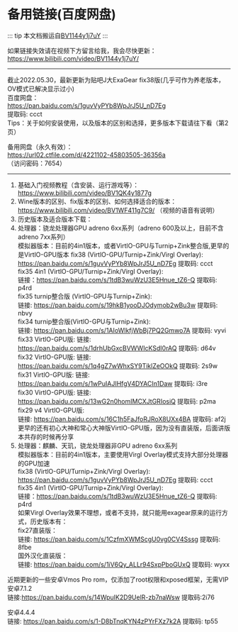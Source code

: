 # 备用链接(百度网盘)

::: tip
本文档搬运自[BV1144y1j7uY](https://www.bilibili.com/video/BV1144y1j7uY/)
:::

如果链接失效请在视频下方留言给我，我会尽快更新：    
https://www.bilibili.com/video/BV1144y1j7uY/    
_ _ _ _ _ _ _ _ _ _ _ _ _ _ _ _ _ _ _ _ _ _ _ _ _
截止2022.05.30，最新更新为贴吧J大ExaGear fix38版(几乎可作为养老版本，OV模式已解决显示过小)  
百度网盘：  
https://pan.baidu.com/s/1guvVyPYb8WpJrJ5U_nD7Eg     
提取码: ccct    
Tips：关于如何安装使用，以及版本的区别和选择，更多版本下载请往下看（第2页） 

备用网盘（永久有效）：  
https://url02.ctfile.com/d/4221102-45803505-36356a  
（访问密码：7654）  
_ _ _ _ _ _ _ _ _ _ _ _ _ _ _ _ _ _ _ _ _ _ _ _ _

1. 基础入门视频教程（含安装、运行游戏等）：  
https://www.bilibili.com/video/BV1QK4y1877g 
2. Wine版本的区别、fix版本的区别、如何选择适合的版本：   
https://www.bilibili.com/video/BV1WF411g7C9/    （视频的语音有说明）    
3. 历史版本及适合版本下载：  
1. 处理器：骁龙处理器GPU adreno 6xx系列（adreno 600及以上，目前不含adreno 7xx系列）   
   模拟器版本：目前的4in1版本，或者VirtlO-GPU与Turnip+Zink整合版,更早的是VirtlO-GPU版本 
fix38 (VirtlO-GPU/Turnip+Zink/Virgl Overlay):   
https://pan.baidu.com/s/1guvVyPYb8WpJrJ5U_nD7Eg 提取码: ccct    
fix35 4in1 (VirtlO-GPU/Turnip+Zink/Virgl Overlay):  
链接：https://pan.baidu.com/s/1tdB3wuWzU3E5Hnue_tZ6-Q 提取码: p4rd  
fix35 turnip整合版 (VirtlO-GPU与Turnip+Zink):   
链接: https://pan.baidu.com/s/19hkB1yooDJOdymob2wBu3w 提取码: nbvy  
fix34 turnip整合版(VirtlO-GPU与Turnip+Zink):    
链接: https://pan.baidu.com/s/1AIoWlkfjWbBj7PQ2Gmwo7A 提取码: vyvi  
fix33 VirtlO-GPU版: 
链接: https://pan.baidu.com/s/1drhUbGxcBVWWIcKSdI0rAQ 提取码: d64v  
fix32 VirtlO-GPU版: 
链接: https://pan.baidu.com/s/1q4gZ7wWhxSY9TiklZeOOkQ 提取码: 2s9w  
fix31 VirtlO-GPU版: 
链接: https://pan.baidu.com/s/1wPuIAJIHfgV4DYACIn1Daw 提取码: i3re  
fix30 VirtlO-GPU版: 
链接: https://pan.baidu.com/s/13wG2n0homIMCXJtGRIosiQ 提取码: p2ma  
fix29 v4 VirtlO-GPU版:  
链接: https://pan.baidu.com/s/16C1h5FaJfoRJRoX8UXx4BA 提取码: af2j  
更早的还有初心大神和常心大神版VirtlO-GPU版，因为没有直装版，后面讲版本共存的时候再分享  
2. 处理器：麒麟、天玑，骁龙处理器非GPU adreno 6xx系列   
   模拟器版本：目前的4in1版本，主要使用Virgl Overlay模式支持大部分处理器的GPU加速   
fix38 (VirtlO-GPU/Turnip+Zink/Virgl Overlay):   
https://pan.baidu.com/s/1guvVyPYb8WpJrJ5U_nD7Eg 提取码: ccct    
fix35 4in1 (VirtlO-GPU/Turnip+Zink/Virgl Overlay):  
链接：https://pan.baidu.com/s/1tdB3wuWzU3E5Hnue_tZ6-Q 提取码: p4rd  
如果Virgl Overlay效果不理想，或者不支持，就只能用exagear原来的运行方式，历史版本有：    
fix27直装版：   
链接: https://pan.baidu.com/s/1CzfmXWMScgU0vg0CV4Sssg 提取码: 8fbe   
国外汉化直装版：    
链接: https://pan.baidu.com/s/1iV6Qy_ALLr94SxpPboGUxQ 提取码: wyxx   




近期更新的一些安卓Vmos Pro rom，仅添加了root权限和xposed框架，无需VIP   
安卓7.1.2   
链接:https://pan.baidu.com/s/14WpuIK2D9UelR-zb7naWsw 提取码:2i76    

安卓4.4.4   
链接: https://pan.baidu.com/s/1-D8bTnqKYN4zPYrFXz7k2A 提取码: tp55  